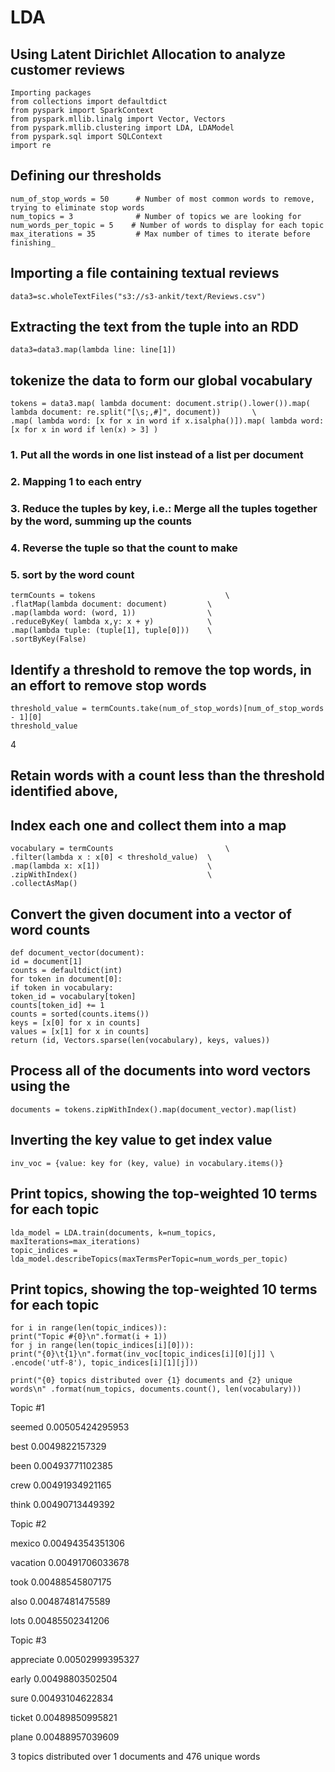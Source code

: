 # LDA
## Using Latent Dirichlet Allocation to analyze customer reviews
	Importing packages
	from collections import defaultdict
	from pyspark import SparkContext
	from pyspark.mllib.linalg import Vector, Vectors
	from pyspark.mllib.clustering import LDA, LDAModel
	from pyspark.sql import SQLContext
	import re

## Defining our thresholds 
	num_of_stop_words = 50      # Number of most common words to remove, trying to eliminate stop words
	num_topics = 3	            # Number of topics we are looking for
	num_words_per_topic = 5    # Number of words to display for each topic
	max_iterations = 35         # Max number of times to iterate before finishing_

## Importing a file containing textual reviews
	data3=sc.wholeTextFiles("s3://s3-ankit/text/Reviews.csv")
## Extracting the text from the tuple into an RDD
	data3=data3.map(lambda line: line[1])
## tokenize the data to form our global vocabulary
	tokens = data3.map( lambda document: document.strip().lower()).map( lambda document: re.split("[\s;,#]", document))       \
	.map( lambda word: [x for x in word if x.isalpha()]).map( lambda word: [x for x in word if len(x) > 3] )

### 1. Put all the words in one list instead of a list per document
### 2. Mapping 1 to each entry
### 3. Reduce the tuples by key, i.e.: Merge all the tuples together by the word, summing up the counts
### 4. Reverse the tuple so that the count to make 
### 5. sort by the word count

	termCounts = tokens                             \
	.flatMap(lambda document: document)         \
	.map(lambda word: (word, 1))                \
	.reduceByKey( lambda x,y: x + y)            \
	.map(lambda tuple: (tuple[1], tuple[0]))    \
	.sortByKey(False)
## Identify a threshold to remove the top words, in an effort to remove stop words

	threshold_value = termCounts.take(num_of_stop_words)[num_of_stop_words - 1][0]
	threshold_value

4
## Retain words with a count less than the threshold identified above, 
## Index each one and collect them into a map

	vocabulary = termCounts                         \
	.filter(lambda x : x[0] < threshold_value)  \
	.map(lambda x: x[1])                        \
	.zipWithIndex()                             \
	.collectAsMap()

## Convert the given document into a vector of word counts

	def document_vector(document):
	id = document[1]
	counts = defaultdict(int)
	for token in document[0]:
	if token in vocabulary:
	token_id = vocabulary[token]
	counts[token_id] += 1
	counts = sorted(counts.items())
	keys = [x[0] for x in counts]
	values = [x[1] for x in counts]
	return (id, Vectors.sparse(len(vocabulary), keys, values))

## Process all of the documents into word vectors using the 

	documents = tokens.zipWithIndex().map(document_vector).map(list)

## Inverting the key value to get index value

	inv_voc = {value: key for (key, value) in vocabulary.items()}

## Print topics, showing the top-weighted 10 terms for each topic

	lda_model = LDA.train(documents, k=num_topics, maxIterations=max_iterations)
	topic_indices = lda_model.describeTopics(maxTermsPerTopic=num_words_per_topic)

## Print topics, showing the top-weighted 10 terms for each topic
	for i in range(len(topic_indices)):
	print("Topic #{0}\n".format(i + 1))
	for j in range(len(topic_indices[i][0])):
	print("{0}\t{1}\n".format(inv_voc[topic_indices[i][0][j]] \
	.encode('utf-8'), topic_indices[i][1][j]))
	
	print("{0} topics distributed over {1} documents and {2} unique words\n" .format(num_topics, documents.count(), len(vocabulary)))

Topic #1

seemed	0.00505424295953

best	0.0049822157329

been	0.00493771102385

crew	0.00491934921165

think	0.00490713449392

Topic #2

mexico	0.00494354351306

vacation	0.00491706033678

took	0.00488545807175

also	0.00487481475589

lots	0.00485502341206

Topic #3

appreciate	0.00502999395327

early	0.00498803502504

sure	0.00493104622834

ticket	0.00489850995821

plane	0.00488957039609

3 topics distributed over 1 documents and 476 unique words
